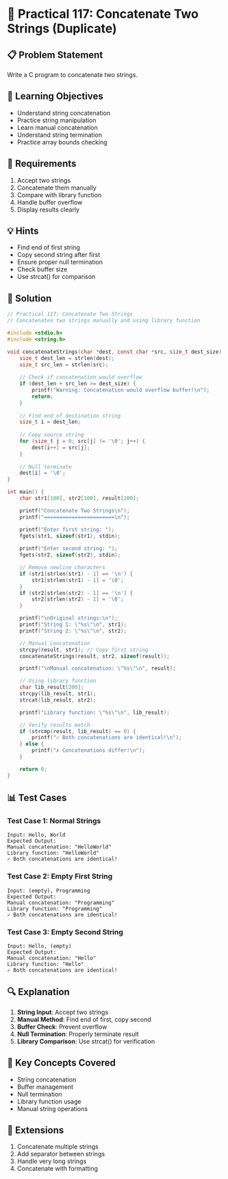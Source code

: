 # 🎯 Practical 117: Concatenate Two Strings (Duplicate)

## 📋 Problem Statement

Write a C program to concatenate two strings.

## 🎯 Learning Objectives

- Understand string concatenation
- Practice string manipulation
- Learn manual concatenation
- Understand string termination
- Practice array bounds checking

## 📝 Requirements

1. Accept two strings
2. Concatenate them manually
3. Compare with library function
4. Handle buffer overflow
5. Display results clearly

## 💡 Hints

- Find end of first string
- Copy second string after first
- Ensure proper null termination
- Check buffer size
- Use strcat() for comparison

## 🔧 Solution

```c
// Practical 117: Concatenate Two Strings
// Concatenates two strings manually and using library function

#include <stdio.h>
#include <string.h>

void concatenateStrings(char *dest, const char *src, size_t dest_size) {
    size_t dest_len = strlen(dest);
    size_t src_len = strlen(src);
    
    // Check if concatenation would overflow
    if (dest_len + src_len >= dest_size) {
        printf("Warning: Concatenation would overflow buffer!\n");
        return;
    }
    
    // Find end of destination string
    size_t i = dest_len;
    
    // Copy source string
    for (size_t j = 0; src[j] != '\0'; j++) {
        dest[i++] = src[j];
    }
    
    // Null terminate
    dest[i] = '\0';
}

int main() {
    char str1[100], str2[100], result[200];

    printf("Concatenate Two Strings\n");
    printf("=======================\n");

    printf("Enter first string: ");
    fgets(str1, sizeof(str1), stdin);
    
    printf("Enter second string: ");
    fgets(str2, sizeof(str2), stdin);

    // Remove newline characters
    if (str1[strlen(str1) - 1] == '\n') {
        str1[strlen(str1) - 1] = '\0';
    }
    if (str2[strlen(str2) - 1] == '\n') {
        str2[strlen(str2) - 1] = '\0';
    }

    printf("\nOriginal strings:\n");
    printf("String 1: \"%s\"\n", str1);
    printf("String 2: \"%s\"\n", str2);

    // Manual concatenation
    strcpy(result, str1); // Copy first string
    concatenateStrings(result, str2, sizeof(result));

    printf("\nManual concatenation: \"%s\"\n", result);

    // Using library function
    char lib_result[200];
    strcpy(lib_result, str1);
    strcat(lib_result, str2);

    printf("Library function: \"%s\"\n", lib_result);

    // Verify results match
    if (strcmp(result, lib_result) == 0) {
        printf("✓ Both concatenations are identical!\n");
    } else {
        printf("✗ Concatenations differ!\n");
    }

    return 0;
}
```

## 📊 Test Cases

### Test Case 1: Normal Strings
```
Input: Hello, World
Expected Output:
Manual concatenation: "HelloWorld"
Library function: "HelloWorld"
✓ Both concatenations are identical!
```

### Test Case 2: Empty First String
```
Input: (empty), Programming
Expected Output:
Manual concatenation: "Programming"
Library function: "Programming"
✓ Both concatenations are identical!
```

### Test Case 3: Empty Second String
```
Input: Hello, (empty)
Expected Output:
Manual concatenation: "Hello"
Library function: "Hello"
✓ Both concatenations are identical!
```

## 🔍 Explanation

1. **String Input**: Accept two strings
2. **Manual Method**: Find end of first, copy second
3. **Buffer Check**: Prevent overflow
4. **Null Termination**: Properly terminate result
5. **Library Comparison**: Use strcat() for verification

## 🎯 Key Concepts Covered

- String concatenation
- Buffer management
- Null termination
- Library function usage
- Manual string operations

## 🚀 Extensions

1. Concatenate multiple strings
2. Add separator between strings
3. Handle very long strings
4. Concatenate with formatting